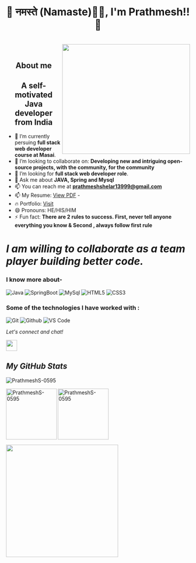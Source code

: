 <!-- ### Hi there 👋 -->

<!-- **PrathmeshS-0595/PrathmeshS-0595** is a ✨ _special_ ✨ repository because its `README.md` (this file) appears on your GitHub profile. -->

### <h1> <h1 align="center"> 🤗 नमस्ते (Namaste)🙏🏻, I'm Prathmesh!! 🤩 </h1>
  </br>
<img align="right" src="https://webbuildinfotech.com/wp-content/uploads/2022/07/Professional_full_stack_web_development_service_in_Bangladesh-_Full_stack_web_developer.gif"  width="350" height="300"/>
</br>
<h2 align="center"> About me </h2>
<h2 align="center"> A self-motivated Java developer from India </h2>

- 🔭 I’m currently persuing **full stack web developer course at Masai**.
- 👯 I’m looking to collaborate on: **Developing new and intriguing open-source projects, with the community, for the community**
- 🤔 I’m looking for **full stack web developer role**.
- 💬 Ask me about **JAVA, Spring and Mysql**
- 📫 You can reach me at **prathmeshshelar13999@gmail.com**
- 📫 My Resume: [View PDF](https://drive.google.com/file/d/1TpsN9zJVs7Q-AJY1iP49pbb-Da6AYls-/view?usp=sharing)
-<li>:fire: Portfolio: <a href="https://prathmeshs-0595.github.io/"  target="_blank" >Visit</a></li>
- 😄 Pronouns: HE/HIS/HIM 
- ⚡ Fun fact: **There are 2 rules to success. First, never tell anyone everything you know & Second , always follow first rule**


# *I am willing to collaborate as a team player building better code.*




### I know more about- 

![Java](https://img.shields.io/badge/Java-v08-orange)
![SpringBoot](https://img.shields.io/badge/SpringBoot-v2.7.0-green)
![MySql](https://img.shields.io/badge/MySql-v8.0.30-blue)
![HTML5](https://img.shields.io/badge/html-HTML5-yellow)
![CSS3](https://img.shields.io/badge/css-CSS3-brightgreen)




### Some of the technologies I have worked with :

![Git](http://img.shields.io/badge/-Git-000000?style=for-the-badge&logo=Git)
![Github](http://img.shields.io/badge/-Github-000000?style=for-the-badge&logo=Github&logoColor=green)
![VS Code](http://img.shields.io/badge/-VS%20Code-000000?style=for-the-badge&logo=Visual-studio-code&logoColor=blue)


<p align="left">
  <i>Let's connect and chat!</i>

  <p align="center">
   
  <a href="www.linkedin.com/in/prathmesh-shelar-a054b9144" alt="Linkedin"><img src="https://github.com/nitish-awasthi/nitish-awasthi/blob/master/174857.png" height="30" width="30"></a>
</p>
<h2><i>My GitHub Stats</i></h2>
<p align="left"> <img src="https://komarev.com/ghpvc/?username=PrathmeshS-0595&label=Profile%20views&color=0e75b6&style=flat" alt="PrathmeshS-0595" /> </p>
<p>
    <img align="left" src="https://github-readme-stats.vercel.app/api?username=PrathmeshS-0595&show_icons=true&locale=en&theme=dark" alt="PrathmeshS-0595"  height="139" />
    <img align="center" src="https://github-readme-stats.vercel.app/api/top-langs/?username=PrathmeshS-0595&layout=compact&exclude_repo=Lybrate-Website-Clone-Version-2.0,Lybrate-Website-Clone,Adidas-Clone&hide=Shell&border_radius=0&theme=dark" alt="PrathmeshS-0595" height="139" />
</p>
<img src="https://activity-graph.herokuapp.com/graph?username=PrathmeshS-0595&theme=xcode" height ="307"/>
